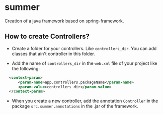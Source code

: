 # __summer__
Creation of a java framework based on spring-framework.

## How to create Controllers?

- Create a folder for your controllers.
Like `controllers_dir`. You can add classes that ain't controller
in this folder.


- Add the name of `controllers_dir` in the `web.xml` file
of your project like the following:

```xml
  <context-param>
      <param-name>app.controllers.packageName</param-name>
      <param-value>controllers_dir</param-value>
  </context-param>
```

- When you create a new controller, add the annotation `Controller` in 
the package `src.summer.annotations` in the .jar of the framework.